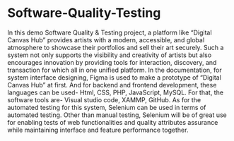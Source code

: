# Software-Quality-Testing
In this demo Software Quality & Testing project, a platform like “Digital Canvas Hub” provides artists with a modern, accessible, and global atmosphere to showcase their portfolios and sell their art securely. Such a system not only supports the visibility and creativity of artists but also encourages innovation by providing tools for interaction, discovery, and transaction for which all in one unified platform. 
In the documentation, for system interface designing, Figma is used to make a prototype of “Digital Canvas Hub” at first. And for backend and frontend development, these languages can be used- Html, CSS, PHP, JavaScript, MySQL. For that, the software tools are- Visual studio code, XAMMP, GitHub. As for the automated testing for this system, Selenium can be used in terms of automated testing. Other than manual testing, Selenium will be of great use for enabling tests of web functionalities and quality attributes assurance while maintaining interface and feature performance together.
